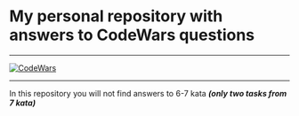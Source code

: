 # My personal repository with answers to CodeWars questions

___________________________________________________________

[![CodeWars](https://www.codewars.com/users/5ato/badges/large)](https://www.codewars.com/users/5ato 'My Honor Badge')

___________________________________________________________

In this repository you will not find answers to 6-7 kata ___(only two tasks from 7 kata)___
